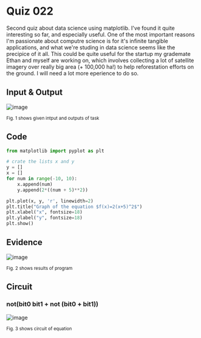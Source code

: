 # Quiz 022
Second quiz about data science using matplotlib. I've found it quite interesting so far, and especially useful. One of the most important reasons I'm passionate about computre science is for it's infinite tangible applications, and what we're studing in data science seems like the precipice of it all. This could be quite useful for the startup my grademate Ethan and myself are working on, which involves collecting a lot of satellite imagery over really big area (+ 100,000 ha!) to help reforestation efforts on the ground. I will need a lot more eperience to do so.

## Input & Output
![image](https://github.com/Amine-Itani/Unit-1/assets/123438294/255b4926-2194-455e-b30e-36743818fa2d)

<sub>Fig. 1 shows given intput and outputs of task
## Code

```py
from matplotlib import pyplot as plt

# crate the lists x and y
y = []
x = []
for num in range(-10, 10):
    x.append(num)
    y.append(2*((num + 5)**2))

plt.plot(x, y, 'r', linewidth=2)
plt.title("Graph of the equation $f(x)=2(x+5)^2$")
plt.xlabel("x", fontsize=18)
plt.ylabel("y", fontsize=18)
plt.show()
```

## Evidence
![image](https://github.com/Amine-Itani/Unit-1/assets/123438294/e25de5f1-7722-4322-b750-358034761703)

<sub>Fig. 2 shows results of program

## Circuit
### not(bit0 bit1 + not (bit0 + bit1))
![image](https://github.com/Amine-Itani/Unit-1/assets/123438294/71de04a2-8884-4e91-99fb-4b3858733ee7)

<sub>Fig. 3 shows circuit of equation
